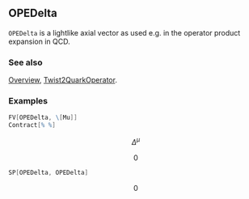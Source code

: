 ## OPEDelta

`OPEDelta` is a lightlike axial vector as used e.g. in the operator product expansion in QCD.

### See also

[Overview](Extra/FeynCalc.md), [Twist2QuarkOperator](Twist2QuarkOperator.md).

### Examples

```mathematica
FV[OPEDelta, \[Mu]]
Contract[% %]
```

$$\Delta ^{\mu }$$

$$0$$

```mathematica
SP[OPEDelta, OPEDelta]
```

$$0$$
